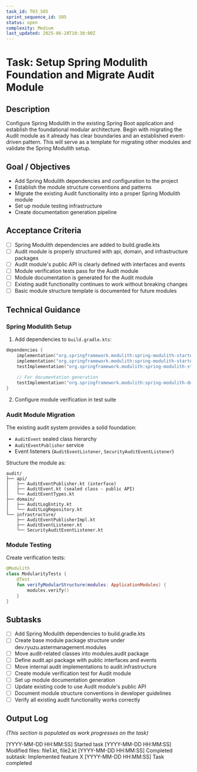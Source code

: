 ```yaml
---
task_id: T03_S05
sprint_sequence_id: S05
status: open
complexity: Medium
last_updated: 2025-06-28T10:30:00Z
---
```


# Task: Setup Spring Modulith Foundation and Migrate Audit Module

## Description
Configure Spring Modulith in the existing Spring Boot application and establish the foundational modular architecture. Begin with migrating the Audit module as it already has clear boundaries and an established event-driven pattern. This will serve as a template for migrating other modules and validate the Spring Modulith setup.

## Goal / Objectives
- Add Spring Modulith dependencies and configuration to the project
- Establish the module structure conventions and patterns
- Migrate the existing Audit functionality into a proper Spring Modulith module
- Set up module testing infrastructure
- Create documentation generation pipeline

## Acceptance Criteria
- [ ] Spring Modulith dependencies are added to build.gradle.kts
- [ ] Audit module is properly structured with api, domain, and infrastructure packages
- [ ] Audit module's public API is clearly defined with interfaces and events
- [ ] Module verification tests pass for the Audit module
- [ ] Module documentation is generated for the Audit module
- [ ] Existing audit functionality continues to work without breaking changes
- [ ] Basic module structure template is documented for future modules

## Technical Guidance

### Spring Modulith Setup
1. Add dependencies to `build.gradle.kts`:
```kotlin
dependencies {
    implementation("org.springframework.modulith:spring-modulith-starter-core")
    implementation("org.springframework.modulith:spring-modulith-starter-jpa")
    testImplementation("org.springframework.modulith:spring-modulith-starter-test")
    
    // For documentation generation
    testImplementation("org.springframework.modulith:spring-modulith-docs")
}
```

2. Configure module verification in test suite

### Audit Module Migration
The existing audit system provides a solid foundation:
- `AuditEvent` sealed class hierarchy
- `AuditEventPublisher` service
- Event listeners (`AuditEventListener`, `SecurityAuditEventListener`)

Structure the module as:
```
audit/
├── api/
│   ├── AuditEventPublisher.kt (interface)
│   ├── AuditEvent.kt (sealed class - public API)
│   └── AuditEventTypes.kt
├── domain/
│   ├── AuditLogEntity.kt
│   └── AuditLogRepository.kt
└── infrastructure/
    ├── AuditEventPublisherImpl.kt
    ├── AuditEventListener.kt
    └── SecurityAuditEventListener.kt
```

### Module Testing
Create verification tests:
```kotlin
@Modulith
class ModularityTests {
    @Test
    fun verifyModularStructure(modules: ApplicationModules) {
        modules.verify()
    }
}
```

## Subtasks
- [ ] Add Spring Modulith dependencies to build.gradle.kts
- [ ] Create base module package structure under dev.ryuzu.astermanagement.modules
- [ ] Move audit-related classes into modules.audit package
- [ ] Define audit.api package with public interfaces and events
- [ ] Move internal audit implementations to audit.infrastructure
- [ ] Create module verification test for Audit module
- [ ] Set up module documentation generation
- [ ] Update existing code to use Audit module's public API
- [ ] Document module structure conventions in developer guidelines
- [ ] Verify all existing audit functionality works correctly

## Output Log
*(This section is populated as work progresses on the task)*

[YYYY-MM-DD HH:MM:SS] Started task
[YYYY-MM-DD HH:MM:SS] Modified files: file1.kt, file2.kt
[YYYY-MM-DD HH:MM:SS] Completed subtask: Implemented feature X
[YYYY-MM-DD HH:MM:SS] Task completed